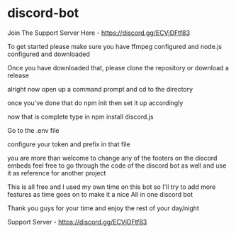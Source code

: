 # discord-bot
Join The Support Server Here - https://discord.gg/ECVjDFtf83

To get started please make sure you have ffmpeg configured and node.js configured and downloaded

Once you have downloaded that, please clone the repository or download a release

alright now open up a command prompt and cd to the directory

once you've done that do npm init
then set it up accordingly

now that is complete type in npm install discord.js


Go to the .env file 

configure your token and prefix in that file

you are more than welcome to change any of the footers on the discord embeds
feel free to go through the code of the discord bot as well and use it as reference for another project

This is all free and I used my own time on this bot so I'll try to add more features as time goes on to make it a nice All in 
one discord bot

Thank you guys for your time and enjoy the rest of your day/night

Support Server  - https://discord.gg/ECVjDFtf83
